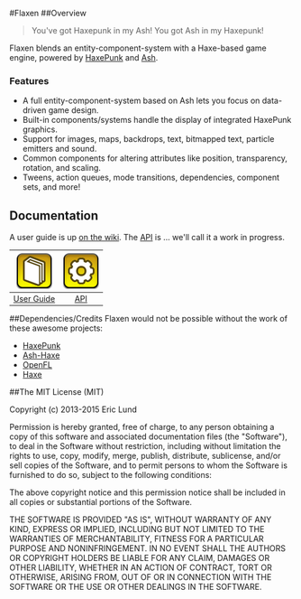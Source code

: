 #Flaxen
##Overview
> You've got Haxepunk in my Ash! You got Ash in my Haxepunk!

Flaxen blends an entity-component-system with a Haxe-based game engine, powered by [HaxePunk](https://github.com/HaxePunk/HaxePunk) and [Ash](https://github.com/nadako/Ash-HaXe). 

### Features
* A full entity-component-system based on Ash lets you focus on data-driven game design.
* Built-in components/systems handle the display of integrated HaxePunk graphics.
* Support for images, maps, backdrops, text, bitmapped text, particle emitters and sound.
* Common components for altering attributes like position, transparency, rotation, and scaling.
* Tweens, action queues, mode transitions, dependencies, component sets, and more!

## Documentation

A user guide is up [on the wiki](https://github.com/scriptorum/flaxen/wiki). The [API](http://scriptorum.github.io/flaxen/dox/flaxen/Flaxen.html) is ... we'll call it a work in progress.

| [![User Guide](https://raw.githubusercontent.com/scriptorum/scriptorum.github.io/master/flaxen/images/button-guide.png)](https://github.com/scriptorum/flaxen/wiki) | [![API](https://raw.githubusercontent.com/scriptorum/scriptorum.github.io/master/flaxen/images/button-api.png)](http://scriptorum.github.io/flaxen/dox/flaxen/Flaxen.html) |
|:---:|:---:|
| [User Guide](https://github.com/scriptorum/flaxen/wiki) | [API](http://scriptorum.github.io/flaxen/dox/flaxen/Flaxen.html) |

##Dependencies/Credits
Flaxen would not be possible without the work of these awesome projects:
* [HaxePunk](https://github.com/HaxePunk/HaxePunk) 
* [Ash-Haxe](https://github.com/nadako/Ash-HaXe)
* [OpenFL](http://www.openfl.org/)
* [Haxe](http://haxe.org)

##The MIT License (MIT)

Copyright (c) 2013-2015 Eric Lund

Permission is hereby granted, free of charge, to any person obtaining a copy
of this software and associated documentation files (the "Software"), to deal
in the Software without restriction, including without limitation the rights
to use, copy, modify, merge, publish, distribute, sublicense, and/or sell
copies of the Software, and to permit persons to whom the Software is
furnished to do so, subject to the following conditions:

The above copyright notice and this permission notice shall be included in all
copies or substantial portions of the Software.

THE SOFTWARE IS PROVIDED "AS IS", WITHOUT WARRANTY OF ANY KIND, EXPRESS OR
IMPLIED, INCLUDING BUT NOT LIMITED TO THE WARRANTIES OF MERCHANTABILITY,
FITNESS FOR A PARTICULAR PURPOSE AND NONINFRINGEMENT. IN NO EVENT SHALL THE
AUTHORS OR COPYRIGHT HOLDERS BE LIABLE FOR ANY CLAIM, DAMAGES OR OTHER
LIABILITY, WHETHER IN AN ACTION OF CONTRACT, TORT OR OTHERWISE, ARISING FROM,
OUT OF OR IN CONNECTION WITH THE SOFTWARE OR THE USE OR OTHER DEALINGS IN THE
SOFTWARE.
